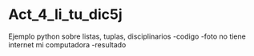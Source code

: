 # Act_4_li_tu_dic5j
Ejemplo python sobre listas, tuplas, disciplinarios 
-codigo 
-foto no tiene internet mi computadora 
-resultado 

